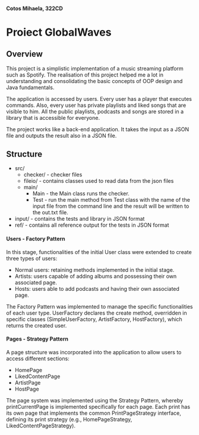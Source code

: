 #### Cotos Mihaela, 322CD
# Proiect GlobalWaves

## Overview
This project is a simplistic implementation of a music streaming platform such as Spotify. The realisation of this project helped me a lot in understanding and consolidating the basic concepts of OOP design and Java fundamentals.

The application is accessed by users. Every user has a player that executes commands. Also, every user has private playlists and liked songs that are visible to him.  All the public playlists, podcasts and songs are stored in a library that is accessible for everyone.

The project works like a back-end application. It takes the input as a JSON file and outputs the result also in a JSON file.

## Structure
* src/
  * checker/ - checker files
  * fileio/ - contains classes used to read data from the json files
  * main/
      * Main - the Main class runs the checker. 
      * Test - run the main method from Test class with the name of the input file from the command line and the result will be written
        to the out.txt file.
* input/ - contains the tests and library in JSON format
* ref/ - contains all reference output for the tests in JSON format

#### Users - Factory Pattern
In this stage, functionalities of the initial User class were extended to create three types of users:

- Normal users: retaining methods implemented in the initial stage.
- Artists: users capable of adding albums and possessing their own associated page.
- Hosts: users able to add podcasts and having their own associated page.

The Factory Pattern was implemented to manage the specific functionalities of each user type. UserFactory declares the create method, overridden in specific classes (SimpleUserFactory, ArtistFactory, HostFactory), which returns the created user.

#### Pages - Strategy Pattern

A page structure was incorporated into the application to allow users to access different sections:

- HomePage
- LikedContentPage
- ArtistPage
- HostPage

The page system was implemented using the Strategy Pattern, whereby printCurrentPage is implemented specifically for each page. Each print has its own page that implements the common PrintPageStrategy interface, defining its print strategy (e.g., HomePageStrategy, LikedContentPageStrategy).
